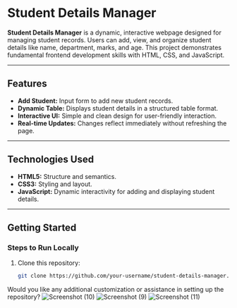 # Student Details Manager

**Student Details Manager** is a dynamic, interactive webpage designed for managing student records. Users can add, view, and organize student details like name, department, marks, and age. This project demonstrates fundamental frontend development skills with HTML, CSS, and JavaScript.

---

## **Features**

- **Add Student:** Input form to add new student records.
- **Dynamic Table:** Displays student details in a structured table format.
- **Interactive UI:** Simple and clean design for user-friendly interaction.
- **Real-time Updates:** Changes reflect immediately without refreshing the page.

---

## **Technologies Used**

- **HTML5:** Structure and semantics.
- **CSS3:** Styling and layout.
- **JavaScript:** Dynamic interactivity for adding and displaying student details.

---

## **Getting Started**

### **Steps to Run Locally**
1. Clone this repository:
   ```bash
   git clone https://github.com/your-username/student-details-manager.git


Would you like any additional customization or assistance in setting up the repository?
![Screenshot (10)](https://github.com/user-attachments/assets/dd35d57a-74e5-42cf-b8b2-f89c28edf18f)
![Screenshot (9)](https://github.com/user-attachments/assets/3d54fa92-b79f-44cb-a3f7-223109bf86f1)
![Screenshot (11)](https://github.com/user-attachments/assets/5a838e70-3287-4e60-971c-c162d063705b)
